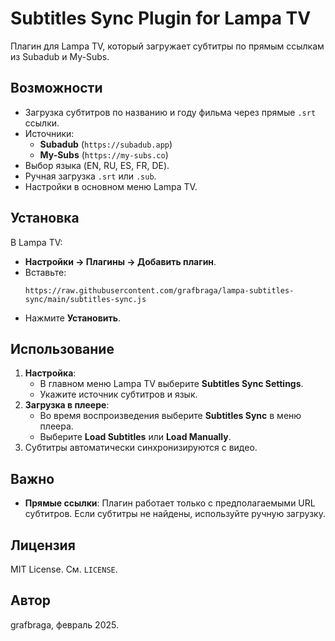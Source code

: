 # Subtitles Sync Plugin for Lampa TV

Плагин для Lampa TV, который загружает субтитры по прямым ссылкам из Subadub и My-Subs.

## Возможности
- Загрузка субтитров по названию и году фильма через прямые `.srt` ссылки.
- Источники:
  - **Subadub** (`https://subadub.app`)
  - **My-Subs** (`https://my-subs.co`)
- Выбор языка (EN, RU, ES, FR, DE).
- Ручная загрузка `.srt` или `.sub`.
- Настройки в основном меню Lampa TV.

## Установка
В Lampa TV:
   - **Настройки → Плагины → Добавить плагин**.
   - Вставьте:
     ```
     https://raw.githubusercontent.com/grafbraga/lampa-subtitles-sync/main/subtitles-sync.js
     ```
   - Нажмите **Установить**.

## Использование
1. **Настройка**:
   - В главном меню Lampa TV выберите **Subtitles Sync Settings**.
   - Укажите источник субтитров и язык.
2. **Загрузка в плеере**:
   - Во время воспроизведения выберите **Subtitles Sync** в меню плеера.
   - Выберите **Load Subtitles** или **Load Manually**.
3. Субтитры автоматически синхронизируются с видео.

## Важно
- **Прямые ссылки**: Плагин работает только с предполагаемыми URL субтитров. Если субтитры не найдены, используйте ручную загрузку.

## Лицензия
MIT License. См. `LICENSE`.

## Автор
grafbraga, февраль 2025.
